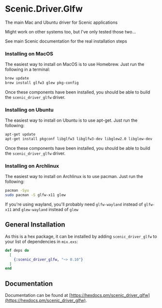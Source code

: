 # Scenic.Driver.Glfw

The main Mac and Ubuntu driver for Scenic applications

Might work on other systems too, but I've only tested those two...

See main Scenic documentation for the real installation steps

### Installing on MacOS

The easiest way to install on MacOS is to use Homebrew. Just run the following in a terminal:

```bash
brew update
brew install glfw3 glew pkg-config
```


Once these components have been installed, you should be able to build the `scenic_driver_glfw` driver.

### Installing on Ubuntu

The easiest way to install on Ubuntu is to use apt-get. Just run the following:

```bash
apt-get update
apt-get install pkgconf libglfw3 libglfw3-dev libglew2.0 libglew-dev
```

Once these components have been installed, you should be able to build the `scenic_driver_glfw` driver.

### Installing on Archlinux

The easiest way to install on Archlinux is to use pacman. Just run the following:


```bash
pacman -Syu
sudo pacman -S glfw-x11 glew
```

If you're using wayland, you'll probably need `glfw-wayland` instead of `glfw-x11` and `glew-wayland` instead of `glew`

## General Installation

As this is a hex package, it can be installed
by adding `scenic_driver_glfw` to your list of dependencies in `mix.exs`:

```elixir
def deps do
  [
    {:scenic_driver_glfw, "~> 0.10"}
  ]
end
```

## Documentation

Documentation can be found at [https://hexdocs.pm/scenic_driver_glfw](https://hexdocs.pm/scenic_driver_glfw).

